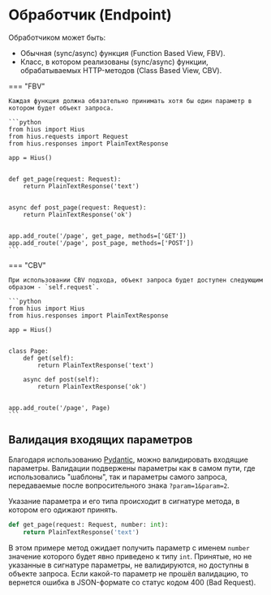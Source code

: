 # Обработчик (Endpoint)

Обработчиком может быть:

* Обычная (sync/async) функция (Function Based View, FBV).
* Класс, в котором реализованы (sync/async) функции, обрабатываемых HTTP-методов (Class Based View, CBV).

=== "FBV"

    Каждая функция должна обязательно принимать хотя бы один параметр в котором будет объект запроса.

    ```python
    from hius import Hius
    from hius.requests import Request
    from hius.responses import PlainTextResponse

    app = Hius()


    def get_page(request: Request):
        return PlainTextResponse('text')


    async def post_page(request: Request):
        return PlainTextResponse('ok')


    app.add_route('/page', get_page, methods=['GET'])
    app.add_route('/page', post_page, methods=['POST'])
    ```

=== "CBV"

    При использовании CBV подхода, объект запроса будет доступен следующим образом - `self.request`.

    ```python
    from hius import Hius
    from hius.responses import PlainTextResponse

    app = Hius()


    class Page:
        def get(self):
            return PlainTextResponse('text')

        async def post(self):
            return PlainTextResponse('ok')


    app.add_route('/page', Page)
    ```

## Валидация входящих параметров

Благодаря использованию [Pydantic](https://pydantic-docs.helpmanual.io/), можно валидировать входящие параметры. Валидации подвержены параметры как в самом пути, где использовались "шаблоны", так и параметры самого запроса, передаваемые после вопросительного знака `?param=1&param=2`.

Указание параметра и его типа происходит в сигнатуре метода, в котором его одижают принять.

```python
def get_page(request: Request, number: int):
    return PlainTextResponse('text')
```

В этом примере метод ожидает получить параметр с именем `number` значение которого будет явно приведено к типу `int`.
Принятые, но не указанные в сигнатуре параметры, не валидируются, но доступны в объекте запроса.
Если какой-то параметр не прошёл валидацию, то вернется ошибка в JSON-формате со статус кодом 400 (Bad Request).
